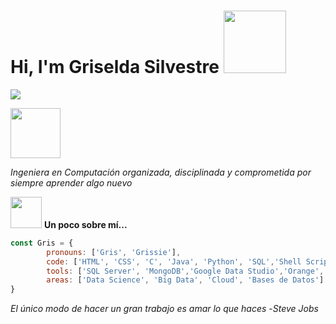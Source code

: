 # Hi, I'm Griselda Silvestre <img src="https://c.tenor.com/Yma7l4T9SyYAAAAC/hello.gif" width="100">

![](https://www.gifsanimados.org/data/media/50/flor-imagen-animada-0318.gif)

<img src="https://c.tenor.com/rAGp98qZAMsAAAAC/bebek-duck.gif" width="80">


*Ingeniera en Computación organizada, disciplinada y comprometida por siempre aprender algo nuevo*

<img src="https://cdn-icons-png.flaticon.com/512/2026/2026506.png" width="50px"> **Un poco sobre mí...**


```javascript
const Gris = {
        pronouns: ['Gris', 'Grissie'], 
        code: ['HTML', 'CSS', 'C', 'Java', 'Python', 'SQL','Shell Script'],
        tools: ['SQL Server', 'MongoDB','Google Data Studio','Orange','Excel Intermedio','Office Intermedio'],
        areas: ['Data Science', 'Big Data', 'Cloud', 'Bases de Datos']
}
```
*El único modo de hacer un gran trabajo es amar lo que haces* -*Steve Jobs*



<!---
Gris-95/Gris-95 is a ✨ special ✨ repository because its `README.md` (this file) appears on your GitHub profile.
You can click the Preview link to take a look at your changes.
--->
